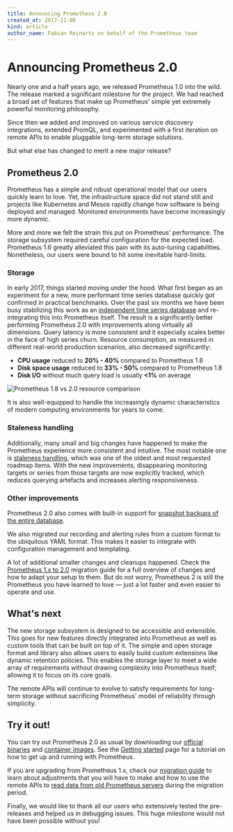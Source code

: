 ```yaml
---
title: Announcing Prometheus 2.0
created_at: 2017-11-08
kind: article
author_name: Fabian Reinartz on behalf of the Prometheus team
---
```


# Announcing Prometheus 2.0

Nearly one and a half years ago, we released Prometheus 1.0 into the wild. The release marked a significant milestone for the project. We had reached a broad set of features that make up Prometheus' simple yet extremely powerful monitoring philosophy.

Since then we added and improved on various service discovery integrations, extended PromQL, and experimented with a first iteration on remote APIs to enable pluggable long-term storage solutions.

But what else has changed to merit a new major release?

<!-- more -->

## Prometheus 2.0

Prometheus has a simple and robust operational model that our users quickly learn to love. Yet, the infrastructure space did not stand still and projects like Kubernetes and Mesos rapidly change how software is being deployed and managed. Monitored environments have become increasingly more dynamic.

More and more we felt the strain this put on Prometheus' performance. The storage subsystem required careful configuration for the expected load. Prometheus 1.6 greatly alleviated this pain with its auto-tuning capabilities. Nonetheless, our users were bound to hit some inevitable hard-limits.

### Storage

In early 2017, things started moving under the hood. What first began as an experiment for a new, more performant time series database quickly got confirmed in practical benchmarks.
Over the past six months we have been busy stabilizing this work as an [independent time series database](https://www.youtube.com/watch?v=b_pEevMAC3I&list=PLoz-W_CUquUlnvoEBbqChb7A0ZEZsWSXt&index=29) and re-integrating this into Prometheus itself.
The result is a significantly better performing Prometheus 2.0 with improvements along virtually all dimensions. Query latency is more consistent and it especially scales better in the face of high series churn. Resource consumption, as measured in different real-world production scenarios, also decreased significantly:

* **CPU usage** reduced to **20% - 40%** compared to Prometheus 1.8
* **Disk space usage** reduced to **33% - 50%** compared to Prometheus 1.8
* **Disk I/O** without much query load is usually **<1%** on average

![Prometheus 1.8 vs 2.0 resource comparison](/assets/blog/2017-11-08/resource-comparison.png)

It is also well-equipped to handle the increasingly dynamic characteristics of modern computing environments for years to come.

### Staleness handling

Additionally, many small and big changes have happened to make the Prometheus experience more consistent and intuitive. The most notable one is [staleness handling](https://www.youtube.com/watch?v=GcTzd2CLH7I&list=PLoz-W_CUquUlnvoEBbqChb7A0ZEZsWSXt&index=32), which was one of the oldest and most requested roadmap items. With the new improvements, disappearing monitoring targets or series from those targets are now explicitly tracked, which reduces querying artefacts and increases alerting responsiveness.

### Other improvements

Prometheus 2.0 also comes with built-in support for [snapshot backups of the entire database](https://www.youtube.com/watch?v=15uc8oTMgPY).

We also migrated our recording and alerting rules from a custom format to the ubiquitous YAML format. This makes it easier to integrate with configuration management and templating.

A lot of additional smaller changes and cleanups happened. Check the [Prometheus 1.x to 2.0](/docs/prometheus/latest/migration/) migration guide for a full overview of changes and how to adapt your setup to them. But do not worry, Prometheus 2 is still the Prometheus you have learned to love — just a lot faster and even easier to operate and use.

## What's next

The new storage subsystem is designed to be accessible and extensible. This goes for new features directly integrated into Prometheus as well as custom tools that can be built on top of it.
The simple and open storage format and library also allows users to easily build custom extensions like dynamic retention policies. This enables the storage layer to meet a wide array of requirements without drawing complexity into Prometheus itself; allowing it to focus on its core goals.

The remote APIs will continue to evolve to satisfy requirements for long-term storage without sacrificing Prometheus' model of reliability through simplicity.

## Try it out!

You can try out Prometheus 2.0 as usual by downloading our [official binaries](https://prometheus.io/download/#prometheus) and [container images](https://quay.io/repository/prometheus/prometheus?tab=tags). See the [Getting started](/docs/prometheus/latest/getting_started/) page for a tutorial on how to get up and running with Prometheus.

If you are upgrading from Prometheus 1.x, check our [migration guide](/docs/prometheus/2.0/migration/) to learn about adjustments that you will have to make and how to use the remote APIs to [read data from old Prometheus servers](https://www.robustperception.io/accessing-data-from-prometheus-1-x-in-prometheus-2-0/) during the migration period.

Finally, we would like to thank all our users who extensively tested the pre-releases and helped us in debugging issues. This huge milestone would not have been possible without you!

